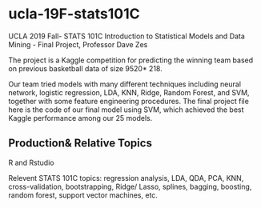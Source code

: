 # ucla-19F-stats101C
UCLA 2019 Fall- STATS 101C Introduction to Statistical Models and Data Mining - Final Project, Professor Dave Zes

The project is a Kaggle competition for predicting the winning team based on previous basketball data of size 9520* 218. 

Our team tried models with many different techniques including neural network, logistic regression, LDA, KNN, Ridge, Random Forest, and SVM, together with some feature engineering procedures. The final project file here is the code of our final model using SVM, which achieved the best Kaggle performance among our 25 models.


## Production& Relative Topics
R and Rstudio

Relevent STATS 101C topics: regression analysis, LDA, QDA, PCA, KNN, cross-validation, bootstrapping, Ridge/ Lasso, splines, bagging, boosting, random forest, support vector machines, etc.
